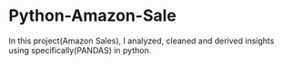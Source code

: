 # Python-Amazon-Sale
In this project(Amazon Sales), I analyzed, cleaned and derived insights using specifically(PANDAS) in python.
